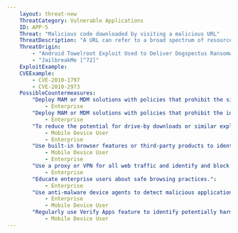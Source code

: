 ```yaml
---
    layout: threat-new
    ThreatCategory: Vulnerable Applications
    ID: APP-5
    Threat: "Malicious code downloaded by visiting a malicious URL"
    ThreatDescription: "A URL can refer to a broad spectrum of resource types, some of which can contain code that is executed by the process that requests it. The malicious code may automatically function in the target context, such as a script that is allowed to execute in a web browser, or it may require the presence of a vulnerability in the app that downloaded it that is exploited during an attempt to process the content, such as a buffer overflow attack."
    ThreatOrigin:
        - "Android Towelroot Exploit Used to Deliver Dogspectus Ransomware [^71]"
        - "JailbreakMe [^72]"
    ExploitExample:
    CVEExample:
        - CVE-2010-1797
        - CVE-2010-2973
    PossibleCountermeasures:
        "Deploy MAM or MDM solutions with policies that prohibit the side-loading of apps, which may bypass security checks on the app.":
            - Enterprise
        "Deploy MAM or MDM solutions with policies that prohibit the installation of apps from 3rd party (unofficial) app stores.":
            - Enterprise
        "To reduce the potential for drive-by downloads or similar exploits, ensure the latest security updates for the mobile OS are installed.":
            - Mobile Device User
            - Enterprise
        "Use built-in browser features or third-party products to identify and avoid known malicious web pages.":
            - Mobile Device User
            - Enterprise
        "Use a proxy or VPN for all web traffic and identify and block connections to known malicious web pages.":
            - Enterprise
        "Educate enterprise users about safe browsing practices.":
            - Enterprise
        "Use anti-malware device agents to detect malicious applications inadvertently installed on the device.":
            - Enterprise
            - Mobile Device User
        "Regularly use Verify Apps feature to identify potentially harmful applications.":
            - Mobile Device User
---
```

